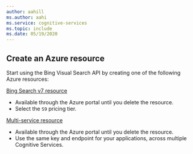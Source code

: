 ```yaml
---
author: aahill
ms.author: aahi
ms.service: cognitive-services
ms.topic: include
ms.date: 05/19/2020
---
```


## Create an Azure resource

Start using the Bing Visual Search API by creating one of the following Azure resources:

[Bing Search v7 resource](https://portal.azure.com/#create/Microsoft.CognitiveServicesBingSearch-v7)
   * Available through the Azure portal until you delete the resource.
   * Select the `S9` pricing tier.

[Multi-service resource](https://portal.azure.com/#create/Microsoft.CognitiveServicesAllInOne)
   * Available through the Azure portal until you delete the resource.  
   * Use the same key and endpoint for your applications, across multiple Cognitive Services.
